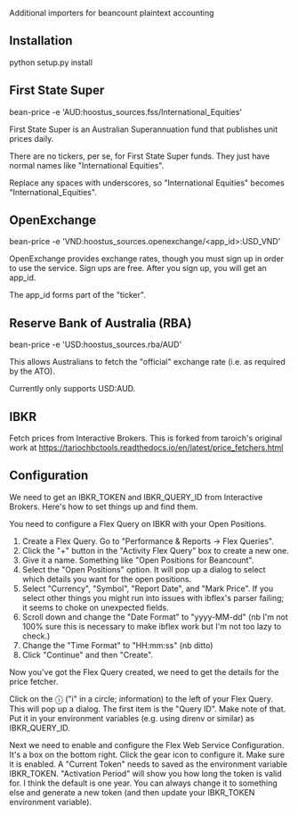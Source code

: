 Additional importers for beancount plaintext accounting

Installation
------------
python setup.py install 

First State Super
-----------------
bean-price -e 'AUD:hoostus_sources.fss/International_Equities'

First State Super is an Australian Superannuation fund that
publishes unit prices daily. 

There are no tickers, per se, for First State Super funds. They
just have normal names like "International Equities".

Replace any spaces with underscores, so "International Equities"
becomes "International_Equities".

OpenExchange
------------
bean-price -e 'VND:hoostus_sources.openexchange/<app_id>:USD_VND'

OpenExchange provides exchange rates, though you must sign up in order
to use the service. Sign ups are free. After you sign up, you will get
an app_id.

The app_id forms part of the "ticker".

Reserve Bank of Australia (RBA)
-------------------------------
bean-price -e 'USD:hoostus_sources.rba/AUD'

This allows Australians to fetch the "official" exchange rate
(i.e. as required by the ATO).

Currently only supports USD:AUD.

IBKR
----
Fetch prices from Interactive Brokers. This is forked from
taroich's original work at https://tariochbctools.readthedocs.io/en/latest/price_fetchers.html

## Configuration

We need to get an IBKR_TOKEN and IBKR_QUERY_ID from Interactive Brokers. Here's how to set
things up and find them.

You need to configure a Flex Query on IBKR with your Open Positions.

1. Create a Flex Query. Go to "Performance & Reports -> Flex Queries".
1. Click the "+" button in the "Activity Flex Query" box to create a new one.
1. Give it a name. Something like "Open Positions for Beancount".
1. Select the "Open Positions" option. It will pop up a dialog to select which details you want for the open positions.
1. Select "Currency", "Symbol", "Report Date", and "Mark Price". If you select other things you might run into issues with ibflex's parser failing; it seems to choke on unexpected fields.
1. Scroll down and change the "Date Format" to "yyyy-MM-dd" (nb I'm not 100% sure this is necessary to make ibflex work but I'm not too lazy to check.)
1. Change the "Time Format" to "HH:mm:ss" (nb ditto)
1. Click "Continue" and then "Create".

Now you've got the Flex Query created, we need to get the details for the price fetcher.

Click on the &#9432; ("i" in a circle; information) to the left of your Flex Query. This will pop up a dialog. The first item is the "Query ID". Make note of that.
Put it in your environment variables (e.g. using direnv or similar) as IBKR_QUERY_ID.

Next we need to enable and configure the Flex Web Service Configuration. It's a box on the bottom right. Click the gear icon to configure it.
Make sure it is enabled. A "Current Token" needs to saved as the environment variable IBKR_TOKEN. "Activation Period" will show you how long
the token is valid for. I think the default is one year. You can always change it to something else and generate a new token (and then
update your IBKR_TOKEN environment variable).
